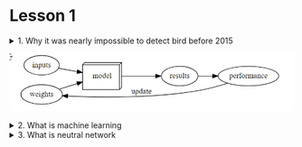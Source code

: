 # Lesson 1

<details>
  <summary>1. Why it was nearly impossible to detect bird before 2015
</summary>
  beacause it many feature of bird and connected by hand for machine learning is nearly 10x time-comsuming
  => deep learning is the solution, which could see the feature of bird and connected by itself
</details>

![alt text](image.png)

<details>
  <summary>2. What is machine learning
</summary>

</details>

<details>
  <summary>3. What is neutral network
</summary>

</details>
